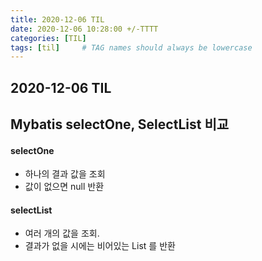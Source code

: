 ```yaml
---
title: 2020-12-06 TIL
date: 2020-12-06 10:28:00 +/-TTTT
categories: [TIL]
tags: [til]     # TAG names should always be lowercase
---
```

 
## 2020-12-06 TIL

## Mybatis selectOne, SelectList 비교

#### selectOne
- 하나의 결과 값을 조회
- 값이 없으면 null 반환

#### selectList
- 여러 개의 값을 조회.
- 결과가 없을 시에는 비어있는 List 를 반환